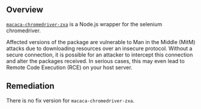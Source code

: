## Overview
[`macaca-chromedriver-zxa`](https://www.npmjs.com/package/macaca-chromedriver-zxa) is a Node.js wrapper for the selenium chromedriver.

Affected versions of the package are vulnerable to Man in the Middle (MitM) attacks due to downloading resources over an insecure protocol. Without a secure connection, it is possible for an attacker to intercept this connection and alter the packages received. In serious cases, this may even lead to Remote Code Execution (RCE) on your host server.

## Remediation
There is no fix version for `macaca-chromedriver-zxa`.
